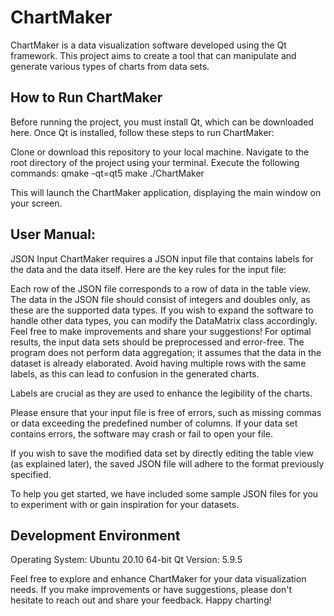 # ChartMaker
ChartMaker is a data visualization software developed using the Qt framework. This project aims to create a tool that can manipulate and generate various types of charts from data sets.

## How to Run ChartMaker
Before running the project, you must install Qt, which can be downloaded here. Once Qt is installed, follow these steps to run ChartMaker:

Clone or download this repository to your local machine.
Navigate to the root directory of the project using your terminal.
Execute the following commands:
qmake -qt=qt5
make
./ChartMaker

This will launch the ChartMaker application, displaying the main window on your screen.

## User Manual:
JSON Input
ChartMaker requires a JSON input file that contains labels for the data and the data itself. Here are the key rules for the input file:

Each row of the JSON file corresponds to a row of data in the table view.
The data in the JSON file should consist of integers and doubles only, as these are the supported data types. If you wish to expand the software to handle other data types, you can modify the DataMatrix class accordingly. Feel free to make improvements and share your suggestions!
For optimal results, the input data sets should be preprocessed and error-free. The program does not perform data aggregation; it assumes that the data in the dataset is already elaborated. Avoid having multiple rows with the same labels, as this can lead to confusion in the generated charts.

Labels are crucial as they are used to enhance the legibility of the charts.

Please ensure that your input file is free of errors, such as missing commas or data exceeding the predefined number of columns. If your data set contains errors, the software may crash or fail to open your file.

If you wish to save the modified data set by directly editing the table view (as explained later), the saved JSON file will adhere to the format previously specified.

To help you get started, we have included some sample JSON files for you to experiment with or gain inspiration for your datasets.

## Development Environment
Operating System: Ubuntu 20.10 64-bit
Qt Version: 5.9.5

Feel free to explore and enhance ChartMaker for your data visualization needs. If you make improvements or have suggestions, please don't hesitate to reach out and share your feedback. Happy charting!
